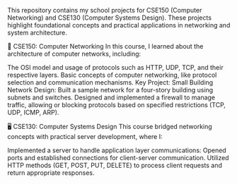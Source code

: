 This repository contains my school projects for CSE150 (Computer Networking) and CSE130 (Computer Systems Design). These projects highlight foundational concepts and practical applications in networking and system architecture.

📡 CSE150: Computer Networking
In this course, I learned about the architecture of computer networks, including:

The OSI model and usage of protocols such as HTTP, UDP, TCP, and their respective layers.
Basic concepts of computer networking, like protocol selection and communication mechanisms.
Key Project:
Small Building Network Design:
Built a sample network for a four-story building using subnets and switches.
Designed and implemented a firewall to manage traffic, allowing or blocking protocols based on specified restrictions (TCP, UDP, ICMP, ARP).

🖥️ CSE130: Computer Systems Design
This course bridged networking concepts with practical server development, where I:

Implemented a server to handle application layer communications:
Opened ports and established connections for client-server communication.
Utilized HTTP methods (GET, POST, PUT, DELETE) to process client requests and return appropriate responses.
